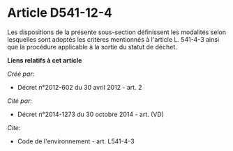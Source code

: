 # Article D541-12-4

Les dispositions de la présente sous-section définissent les modalités selon lesquelles sont adoptés les critères mentionnés
à l'article L. 541-4-3 ainsi que la procédure applicable à la sortie du statut de déchet.

**Liens relatifs à cet article**

_Créé par_:

  - Décret n°2012-602 du 30 avril 2012 - art. 2

_Cité par_:

  - Décret n°2014-1273 du 30 octobre 2014 - art. (VD)

_Cite_:

  - Code de l'environnement - art. L541-4-3
